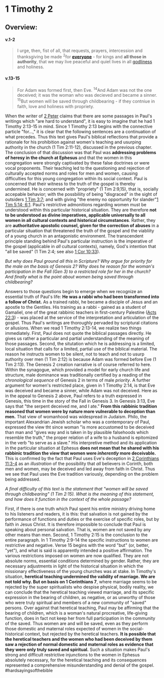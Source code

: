 # 1 Timothy 2

## Overview:



#### v.1-2
>I urge, then, fist of all, that requests, prayers, intercession and thanksgiving be made <sup>2</sup>for **[everyone](Ephesians6.md#v.18)** - for kings and **all those in authority**, that we may live peaceful and quiet lives in all [godliness](godliness) and holiness.


#### v.13-15
>For Adam was formed first, then Eve. <sup>14</sup>And Adam was not the one deceived; it was the woman who was decieved and became a sinner. <sup>15</sup>But women will be saved through childbearing - if they contniue in faith, love and holiness with propriety.

When the writer of [2 Peter](2Peter3#v.16) claims that there are some passages in Paul's writings which "are hard to understand", it is easy to imagine that he had 1 Timothy 2:13-15 in mind.
Since 1 Timothy 2:13 begins with the connective particle "for...," it is clear that the following sentences are a continuation of what precedes. Thus this text gives Paul's biblical reflections that provide a rationale for his prohibition against women's teaching and usurping authority in the church (1 Tim 2:11-12), discussed in the previous chapter.
The conclusion of that discussion was that Paul was **addressing problems of heresy in the church at Ephesus** and that the women in this congregation were strongly captivated by these false doctrines or were vocal proponents. Their teaching led to the questioning and rejection of culturally accepted norms and roles for men and women, causing difficulties for this young congregation within its social context. Paul is concerned that their witness to the truth of the gospel is thereby undermined. He is concerned with "propriety" (1 Tim 2:9,15), that is, socially accepable behavior; with the possbiliity of being "disgraced" in the sight of outsiders [1 Tim 3:7](1Timothy3.md#v.7); and with giving "the enemy no opportunity for slander"[1 Tim 5:14](1Timothy5.md#v.14)[; 6:1](1Timothy6.md#v.1).
Paul's restrictive admonitions regarding women must be understood within this particular historical situation. They are therefore **not to be understood as divine imperatives, applicable universally to all women in all cultural contexts and historical circumstances**. Rather, they are **authoritative apostolic counsel, given for the correction of abuses** in a particular situation that threatened the truth of the gospel and the viabliity of a young church in an antagonistic environment. The transcendent principle standing behind Paul's particular instruction is the imperative of the gospel (applicable in *all* cultural contexts), namely, God's intention that "all be saved" (1 Tim 2:4; see also [1 Cor 10:33](1Corinthians10#v.33)).

*But why does Paul ground all this in Scripture? Why argue for priority for the male on the basis of Genesis 2? Why does he reason for the woman's participation in the Fall (Gen 3) to a restricted role for her in the church? And finally what is the point about women being saved through childbearing?*

Answers to those questions begin to emerge when we recognize an essential truth of Paul's life: **He was a rabbi who had been transformed into a follow of Christ.** As a trained rabbi, he became a disciple of Jesus and an apostle to the Gentiles. His training as a rabbi - gained as a student of Gamaliel, one of the great rabbinic teachers in first-century Palestine ([Acts 22:3](Acts22#v.3)) - was placed at the service of the interpretation and articulation of the gospel. Thus Paul's writings are thoroughly pervaded by scriptural citations or allusions.
When we read 1 Timothy 2:13-14, we realize two things immediately. First, Paul does not quote the biblical passages directly. He gives us rather a particular and partial understanding of the meaning of those passages. Second, the situtation which he is addressing is a limited, local situation that calls for a limited, partial use of the biblical material.
The reason he instructs women to be silent, not to teach and not to usurp authority over men (1 Tim 2:12) is because Adam was formed before Eve (1 Tim 2:13). The Genesis 2 creation narrative is of course referred to here. Within the synagogue, which provided a model for early church life and structure, male dominance was traditionally certified by a reading of the *chronological sequence* of Genesis 2 in terms of male *priority*. 
A further argument for women's restricted place, given in 1 Timothy 2:14, is that Eve was deceived and became a sinner, while Adam was not deceived. Here as in the appeal to Genesis 2 above, Paul refers to a truth expressed in Genesis, this time in the story of the Fall in Genesis 3. In Genesis 3:13, Eve says that "the serpent deceived me, and I ate." **From this rabbinic tradition reasoned that women were by nature more vulnerable to deception than men.** That view of womanhood was widespread in Judaism. Philo, the important Alexandrian Jewish scholar who was a contemporary of Paul, expressed the view tht since woman "is more accustomed to be deceived than man and "gives way and is taken in by plausible falsehoods which resemble the truth," the proper relation of a wife to a husband is epitomized in the verb "to serve as a slave."
His interpretive method and its application in the particular situation at Ephesus **does not mean that he shared with his rabbinic tradition the view that women were *inherently* more deceivable.** This is confirmed by the fact that Paul uses Eve's deception in [2 Corinthians 11:3-4](2Corinthians11#v.3-4) as an *illustration* of the possibility that *all* believers in Corinth, both men and women, may be deceived and led away from faith in Christ. Thus we see that Paul uses the Eve tradition variously, depending on the problem being addressed.

*A final difficulty of this text is the statement that "women will be saved through childbearing" (1 Tim 2:15). What is the meaning of this statement, and how does it function in the context of the whole passage?*

First, if there is one truth which Paul spent his entire ministry driving home to his listeners and readers, it is this: that salvation is not gained by the performance of functions and duties or the exercise of specific roles, but by faith in Jesus Christ. It is therefore impossible to conclude that Paul is speaking about personal salvation. That is, women are not saved by any other means than men.
Second, 1 Timothy 2:15 is the conclusion to the entire paragraph. In 1 Timothy 2:9-14 the specific instructions to women are restrictive and negative. Verse 15 begins with the word "but" (or, better, "yet"), and what is said is apparently intended a positive affirmation. The various restrictions imposed on women are now qualified. They are not absolute norms, essential conditions determined by gender. Rather, they are necessary adjustments in light of the historical situation in which the missionary effectiveness of the young churches was at stake.
In Timothy's situation, **heretical teaching undermined the validity of marriage. We are not told why. But on basis on 1 Corinthians 7**, where marriage seems to be rejected by the super spiritualists who despise physical, bodily reality, we can conclude that the heretical teaching viewed marriage, and its specific expression in the bearing of children, as negative, or as unworthy of those who were truly spiritual and members of a new community of "saved" persons. Over against that heretical teaching, Paul may be affirming that the bearing of children, which is a woman's natural procreative, life-giving function, does in fact not keep her from full participation in the community of the saved.
Thus women are and will be saved, even as they perform those domestic and maternal roles expected of women in the social-historical context, but rejected by the heretical teachers. **It is possible that the heretical teachers and the women who had been deceived by them saw a rejection of normal domestic and maternal roles as evidence that they were only truly saved and spiritual.** Such a situation makes Paul's strong and difficult restrictive injunctions to the women in Ephesus absolutely necessary, for the heretical teaching and its consequences represented a comprehensive misunderstanding and denial of the gospel. 
#hardsayingsofthebible

